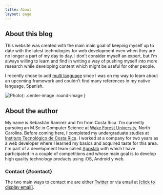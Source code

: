 ```yaml
---
title: About
layout: page
---
```


## About this blog
This website was created with the main main goal of keeping myself up to date with the latest technologies for web development even when they are no longer a part of my day to day. I don't consider myself an expert, but I'm always willing to learn and find in writing a way of pushing myself into more research while developing content which might be useful for other people.

I recently chose to add [multi language](https://www.sylvaindurand.org/making-jekyll-multilingual/) since I was on my way to learn about an upcoming framework and couldn't find many references in my native language, Spanish.

![Photo](https://lh6.googleusercontent.com/-m32wN5pQw2Q/VhMsTWsKJDI/AAAAAAAALWM/1anmFkVxmNU/s722-no/IMG_0858.JPG){: .center-image .round-image }

## About the author
My name is Sebastián Ramírez and I'm from Costa Rica. I'm currently pursuing an M.Sc.in Computer Science at [Wake Forest University](http://www.wfu.edu/), North Carolina. Before coming here, I completed my undergraduate studies at [Instituto Tecnológico de Costa Rica](http://www.tec.ac.cr/Paginas/index.html). I worked at a company for two years as a web developer where I learned my basics and acquired taste for this area. I'm part of a development team called [Appslab](http://appslab.io/) with which I have participated in a couple of competitions and whose main goal is to develop high quality technology products using iOS, Android y web.

### Contact {#contact}
The two main ways to contact me are either [Twitter](https://twitter.com/s_ramirez) or via email at [[click to display email]](http://www.google.com/recaptcha/mailhide/d?k=01uutk2jDOh2tbqJpUjGdtWA==&c=veykqoOj72jYjpjtJpqTMGs5JWt2MFPY5BVT3khGzDU=).
